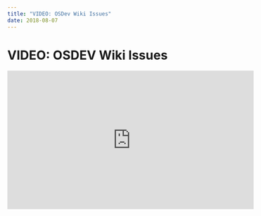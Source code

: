 ```yaml
---
title: "VIDEO: OSDev Wiki Issues"
date: 2018-08-07
---
```

# VIDEO: OSDEV Wiki Issues
<iframe width="560" height="315" src="https://www.youtube.com/embed/xC1UnLe0m1c" frameborder="0" allow="accelerometer; autoplay; encrypted-media; gyroscope; picture-in-picture" allowfullscreen></iframe>
